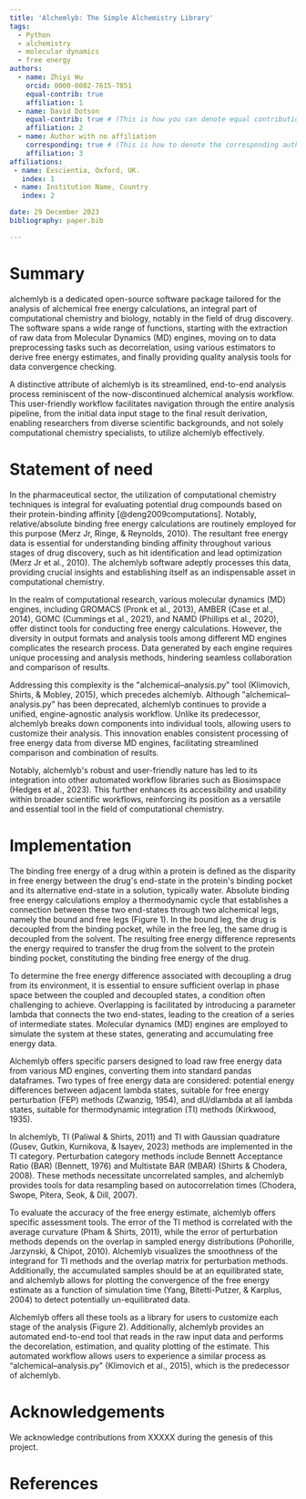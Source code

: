 ```yaml
---
title: 'Alchemlyb: The Simple Alchemistry Library'
tags:
  - Python
  - alchemistry
  - molecular dynamics
  - free energy
authors:
  - name: Zhiyi Wu
    orcid: 0000-0002-7615-7851
    equal-contrib: true
    affiliation: 1
  - name: David Dotson
    equal-contrib: true # (This is how you can denote equal contributions between multiple authors)
    affiliation: 2
  - name: Author with no affiliation
    corresponding: true # (This is how to denote the corresponding author)
    affiliation: 3
affiliations:
 - name: Exscientia, Oxford, UK.
   index: 1
 - name: Institution Name, Country
   index: 2

date: 29 December 2023
bibliography: paper.bib

---
```


# Summary

alchemlyb is a dedicated open-source software package tailored for the analysis of alchemical free energy calculations, an integral part of computational chemistry and biology, notably in the field of drug discovery. The software spans a wide range of functions, starting with the extraction of raw data from Molecular Dynamics (MD) engines, moving on to data preprocessing tasks such as decorrelation, using various estimators to derive free energy estimates, and finally providing quality analysis tools for data convergence checking.

A distinctive attribute of alchemlyb is its streamlined, end-to-end analysis process reminiscent of the now-discontinued alchemical analysis workflow. This user-friendly workflow facilitates navigation through the entire analysis pipeline, from the initial data input stage to the final result derivation, enabling researchers from diverse scientific backgrounds, and not solely computational chemistry specialists, to utilize alchemlyb effectively.

# Statement of need

In the pharmaceutical sector, the utilization of computational chemistry techniques is integral for evaluating potential drug compounds based on their protein-binding affinity [@deng2009computations]. Notably, relative/absolute binding free energy calculations are routinely employed for this purpose (Merz Jr, Ringe, & Reynolds, 2010). The resultant free energy data is essential for understanding binding affinity throughout various stages of drug discovery, such as hit identification and lead optimization (Merz Jr et al., 2010). The alchemlyb software adeptly processes this data, providing crucial insights and establishing itself as an indispensable asset in computational chemistry.


In the realm of computational research, various molecular dynamics (MD) engines, including GROMACS (Pronk et al., 2013), AMBER (Case et al., 2014), GOMC (Cummings et al., 2021), and NAMD (Phillips et al., 2020), offer distinct tools for conducting free energy calculations. However, the diversity in output formats and analysis tools among different MD engines complicates the research process. Data generated by each engine requires unique processing and analysis methods, hindering seamless collaboration and comparison of results.


Addressing this complexity is the "alchemical–analysis.py" tool  (Klimovich, Shirts, & Mobley, 2015), which precedes alchemlyb. Although "alchemical–analysis.py" has been deprecated, alchemlyb continues to provide a unified, engine-agnostic analysis workflow. Unlike its predecessor, alchemlyb breaks down components into individual tools, allowing users to customize their analysis. This innovation enables consistent processing of free energy data from diverse MD engines, facilitating streamlined comparison and combination of results.


Notably, alchemlyb's robust and user-friendly nature has led to its integration into other automated workflow libraries such as Biosimspace  (Hedges et al., 2023). This further enhances its accessibility and usability within broader scientific workflows, reinforcing its position as a versatile and essential tool in the field of computational chemistry.

# Implementation

The binding free energy of a drug within a protein is defined as the disparity in free energy between the drug's end-state in the protein's binding pocket and its alternative end-state in a solution, typically water. Absolute binding free energy calculations employ a thermodynamic cycle that establishes a connection between these two end-states through two alchemical legs, namely the bound and free legs (Figure 1). In the bound leg, the drug is decoupled from the binding pocket, while in the free leg, the same drug is decoupled from the solvent. The resulting free energy difference represents the energy required to transfer the drug from the solvent to the protein binding pocket, constituting the binding free energy of the drug.

To determine the free energy difference associated with decoupling a drug from its environment, it is essential to ensure sufficient overlap in phase space between the coupled and decoupled states, a condition often challenging to achieve. Overlapping is facilitated by introducing a parameter lambda that connects the two end-states, leading to the creation of a series of intermediate states. Molecular dynamics (MD) engines are employed to simulate the system at these states, generating and accumulating free energy data.

Alchemlyb offers specific parsers designed to load raw free energy data from various MD engines, converting them into standard pandas dataframes. Two types of free energy data are considered: potential energy differences between adjacent lambda states, suitable for free energy perturbation (FEP) methods (Zwanzig, 1954), and dU/dlambda at all lambda states, suitable for thermodynamic integration (TI) methods (Kirkwood, 1935).

In alchemlyb, TI (Paliwal & Shirts, 2011) and TI with Gaussian quadrature (Gusev, Gutkin, Kurnikova, & Isayev, 2023) methods are implemented in the TI category. Perturbation category methods include Bennett Acceptance Ratio (BAR) (Bennett, 1976) and Multistate BAR (MBAR) (Shirts & Chodera, 2008). These methods necessitate uncorrelated samples, and alchemlyb provides tools for data resampling based on autocorrelation times (Chodera, Swope, Pitera, Seok, & Dill, 2007).

To evaluate the accuracy of the free energy estimate, alchemlyb offers specific assessment tools. The error of the TI method is correlated with the average curvature (Pham & Shirts, 2011), while the error of perturbation methods depends on the overlap in sampled energy distributions (Pohorille, Jarzynski, & Chipot, 2010). Alchemlyb visualizes the smoothness of the integrand for TI methods and the overlap matrix for perturbation methods. Additionally, the accumulated samples should be at an equilibrated state, and alchemlyb allows for plotting the convergence of the free energy estimate as a function of simulation time (Yang, Bitetti-Putzer, & Karplus, 2004) to detect potentially un-equilibrated data.


Alchemlyb offers all these tools as a library for users to customize each stage of the analysis (Figure 2). Additionally, alchemlyb provides an automated end-to-end tool that reads in the raw input data and performs the decorelation, estimation, and quality plotting of the estimate. This automated workflow allows users to experience a similar process as “alchemical–analysis.py" (Klimovich et al., 2015), which is the predecessor of alchemlyb.


# Acknowledgements

We acknowledge contributions from XXXXX during the genesis of this project.

# References


